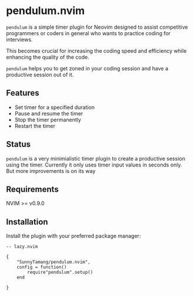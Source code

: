 # pendulum.nvim

```pendulum``` is a simple timer plugin for Neovim designed to assist competitive programmers or coders in general who wants to practice coding for interviews.

This becomes crucial for increasing the coding speed and efficiency while enhancing the quality of the code.

```pendulum``` helps you to get zoned in your coding session and have a productive session out of it.

## Features

- Set timer for a specified duration
- Pause and resume the timer
- Stop the timer permanently
- Restart the timer

## Status

```pendulum``` is a very minimialistic timer plugin to create a productive session using the timer.
Currently it only uses timer input values in seconds only. But more improvements is on its way

## Requirements

NVIM >= v0.9.0


## Installation

Install the plugin with your preferred package manager:

```
-- lazy.nvim

{
    "SunnyTamang/pendulum.nvim",
    config = function()
        require"pendulum".setup()
    end

}

```
